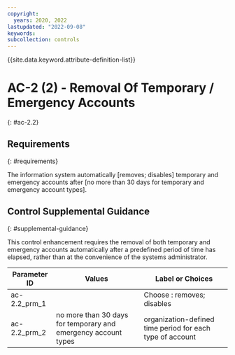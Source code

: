 ```yaml
---
copyright:
  years: 2020, 2022
lastupdated: "2022-09-08"
keywords: 
subcollection: controls
---
```


{{site.data.keyword.attribute-definition-list}}

# AC-2 (2) - Removal Of Temporary / Emergency Accounts
{: #ac-2.2}

## Requirements
{: #requirements}

The information system automatically [removes; disables] temporary and emergency accounts after [no more than 30 days for temporary and emergency account types].

## Control Supplemental Guidance
{: #supplemental-guidance}

This control enhancement requires the removal of both temporary and emergency accounts automatically after a predefined period of time has elapsed, rather than at the convenience of the systems administrator.

| Parameter ID | Values | Label or Choices |
|---|---|---|
| ac-2.2_prm_1 |  | Choose : removes; disables |
| ac-2.2_prm_2 | no more than 30 days for temporary and emergency account types | organization-defined time period for each type of account |


